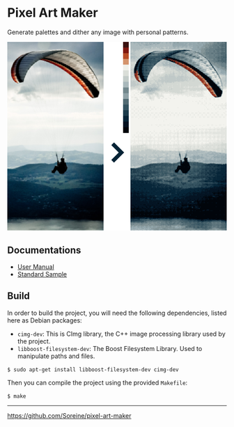 # Pixel Art Maker

Generate palettes and dither any image with personal patterns.

![Example](doc/images/process.png)

## Documentations

* [User Manual](doc/MANUAL.md)
* [Standard Sample](doc/EXAMPLE.md)

## Build

In order to build the project, you will need the following
dependencies, listed here as Debian packages:

* `cimg-dev`: This is CImg library, the C++ image processing library used by the project.
* `libboost-filesystem-dev`: The Boost Filesystem Library. Used to
  manipulate paths and files.

```
$ sudo apt-get install libboost-filesystem-dev cimg-dev
```

Then you can compile the project using the provided `Makefile`:

```
$ make
```

----  
https://github.com/Soreine/pixel-art-maker

